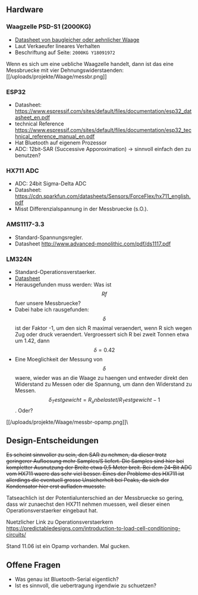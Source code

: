 ## Hardware
### Waagzelle PSD-S1 (2000KG)
-  [Datasheet von baugleicher oder aehnlicher Waage](https://cdn.sparkfun.com/assets/parts/1/2/2/3/8/TAS501.pdf)
- Laut Verkaeufer lineares Verhalten
- Beschriftung auf Seite: `2000KG Y18091972`

Wenn es sich um eine uebliche Waagzelle handelt, dann ist das eine Messbruecke
mit vier Dehnungswiderstaenden:
[[/uploads/projekte/Waage/messbr.png]]

### ESP32
- Datasheet: https://www.espressif.com/sites/default/files/documentation/esp32_datasheet_en.pdf
- technical Reference https://www.espressif.com/sites/default/files/documentation/esp32_technical_reference_manual_en.pdf
- Hat Bluetooth auf eigenem Prozessor
- ADC: 12bit-SAR (Successive Apporoximation) -> sinnvoll einfach den zu benutzen?

### HX711 ADC
- ADC: 24bit Sigma-Delta ADC
- Datasheet: https://cdn.sparkfun.com/datasheets/Sensors/ForceFlex/hx711_english.pdf
- Misst Differenzialspannung in der Messbruecke (s.O.).

### AMS1117-3.3
- Standard-Spannungsregler.
- Datasheet http://www.advanced-monolithic.com/pdf/ds1117.pdf

### LM324N
- Standard-Operationsverstaerker.
- [Datasheet](https://www.ti.com/lit/ds/symlink/lm324-n.pdf)
- Herausgefunden muss werden: Was ist $$Rf$$ fuer unsere Messbruecke?
- Dabei habe ich rausgefunden: $$\delta$$ ist der Faktor -1, um den sich R
  maximal veraendert, wenn R sich wegen Zug oder druck veraendert. Vergroessert
  sich R bei zweit Tonnen etwa um 1.42, dann $$\delta=0.42$$
- Eine Moeglichkeit der Messung von $$\delta$$ waere, wieder was an die Waage zu haengen und entweder direkt den Widerstand zu Messen oder die Spannung, um dann den Widerstand zu Messen. $$\delta_Testgewicht=R_unbelastet/R_Testgewicht-1$$. Oder?

[[/uploads/projekte/Waage/messbr-opamp.png]]\

## Design-Entscheidungen
~~Es scheint sinnvoller zu sein, den SAR zu nehmen, da dieser trotz geringerer Aufloesung mehr Samples/S liefert. Die Samples sind hier bei kompletter Ausnutzung der Breite etwa 0,5 Meter breit. Bei dem 24-Bit ADC vom HX711 waere das sehr viel besser.
Eines der Probleme des HX711 ist allerdings die eventuell grosse Unsicherheit bei Peaks, da sich der Kondensator hier erst aufladen muesste.~~

Tatseachlich ist der Potentialunterschied an der Messbruecke so gering, dass wir zunaechst den HX711 nehmen muessen, weil dieser einen Operationsverstaerker eingebaut hat.

Nuetzlicher Link zu Operationsverstaerkern https://predictabledesigns.com/introduction-to-load-cell-conditioning-circuits/

Stand 11.06 ist ein Opamp vorhanden. Mal gucken.


## Offene Fragen
- Was genau ist Bluetooth-Serial eigentlich?
- Ist es sinnvoll, die uebertragung irgendwie zu schuetzen?
